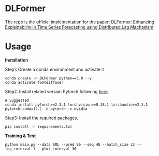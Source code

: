 # DLFormer
The repo is the official implementation for the paper: [DLFormer: Enhancing Explainability in Time Series Forecasting using Distributed Lag Machanism](https://arxiv.org/abs/2408.16896)
# Usage
**Installation**

Step1: Create a conda environment and activate it
```
conda create -n DLFormer python==3.8 --y
conda activate fontdiffuser
```
Step2: Install related version Pytorch following [here](https://pytorch.org/get-started/previous-versions/).
```
# Suggested
conda install pytorch==2.3.1 torchvision==0.18.1 torchaudio==2.3.1 pytorch-cuda=12.1 -c pytorch -c nvidia
```
Step3: Install the required packages.
```
pip install -r requirements.txt
```

**Training & Test**
```
python main.py --data SML --pred 96 --seq 48 --batch_size 32 --log_interval 1 --plot_interval 30
```

